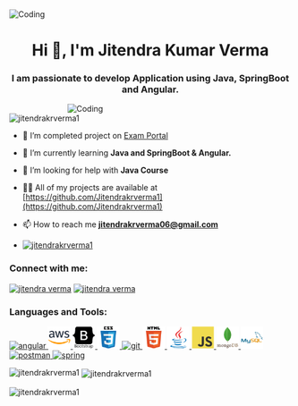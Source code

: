 <img align="center"  height="200" alt="Coding" src="https://developers.giphy.com/branch/master/static/api-c99e353f761d318322c853c03ebcf21b.gif">
<p align="left"> 
<h1 align="center">Hi 👋, I'm Jitendra Kumar Verma</h1>
<h3 align="center">I am passionate to develop Application using Java, SpringBoot and Angular.</h3>
<img align="right" alt="Coding" width="400" src="https://i.pinimg.com/originals/e1/f3/41/e1f3413bf5036045713341394f617225.gif">
<p align="left"> 
<img src="https://komarev.com/ghpvc/?username=jitendrakrverma1&label=Profile%20views&color=0e75b6&style=flat" alt="jitendrakrverma1" /> </p>

- 🔭 I’m completed project on [Exam Portal](http://quizmania.live/)

- 🌱 I’m currently learning **Java and SpringBoot & Angular.**

- 🤝 I’m looking for help with **Java Course**

- 👨‍💻 All of my projects are available at [https://github.com/Jitendrakrverma1](https://github.com/Jitendrakrverma1)

- 📫 How to reach me **jitendrakrverma06@gmail.com**
- <p align="left"> <a href="https://github.com/ryo-ma/github-profile-trophy"><img src="https://github-profile-trophy.vercel.app/?username=jitendrakrverma1" alt="jitendrakrverma1" /></a> </p>

<h3 align="left">Connect with me:</h3>
<p align="left">
<a href="https://linkedin.com/in/jitendra verma" target="blank"><img align="center" src="https://raw.githubusercontent.com/rahuldkjain/github-profile-readme-generator/master/src/images/icons/Social/linked-in-alt.svg" alt="jitendra verma" height="30" width="40" /></a>
<a href="https://www.hackerrank.com/jitendra verma" target="blank"><img align="center" src="https://raw.githubusercontent.com/rahuldkjain/github-profile-readme-generator/master/src/images/icons/Social/hackerrank.svg" alt="jitendra verma" height="30" width="40" /></a>
</p>

<h3 align="left">Languages and Tools:</h3>
<p align="left"> <a href="https://angular.io" target="_blank" rel="noreferrer"> <img src="https://angular.io/assets/images/logos/angular/angular.svg" alt="angular" width="40" height="40"/> </a> <a href="https://aws.amazon.com" target="_blank" rel="noreferrer"> <img src="https://raw.githubusercontent.com/devicons/devicon/master/icons/amazonwebservices/amazonwebservices-original-wordmark.svg" alt="aws" width="40" height="40"/> </a> <a href="https://getbootstrap.com" target="_blank" rel="noreferrer"> <img src="https://raw.githubusercontent.com/devicons/devicon/master/icons/bootstrap/bootstrap-plain-wordmark.svg" alt="bootstrap" width="40" height="40"/> </a> <a href="https://www.w3schools.com/css/" target="_blank" rel="noreferrer"> <img src="https://raw.githubusercontent.com/devicons/devicon/master/icons/css3/css3-original-wordmark.svg" alt="css3" width="40" height="40"/> </a> <a href="https://git-scm.com/" target="_blank" rel="noreferrer"> <img src="https://www.vectorlogo.zone/logos/git-scm/git-scm-icon.svg" alt="git" width="40" height="40"/> </a> <a href="https://www.w3.org/html/" target="_blank" rel="noreferrer"> <img src="https://raw.githubusercontent.com/devicons/devicon/master/icons/html5/html5-original-wordmark.svg" alt="html5" width="40" height="40"/> </a> <a href="https://www.java.com" target="_blank" rel="noreferrer"> <img src="https://raw.githubusercontent.com/devicons/devicon/master/icons/java/java-original.svg" alt="java" width="40" height="40"/> </a> <a href="https://developer.mozilla.org/en-US/docs/Web/JavaScript" target="_blank" rel="noreferrer"> <img src="https://raw.githubusercontent.com/devicons/devicon/master/icons/javascript/javascript-original.svg" alt="javascript" width="40" height="40"/> </a> <a href="https://www.mongodb.com/" target="_blank" rel="noreferrer"> <img src="https://raw.githubusercontent.com/devicons/devicon/master/icons/mongodb/mongodb-original-wordmark.svg" alt="mongodb" width="40" height="40"/> </a> <a href="https://www.mysql.com/" target="_blank" rel="noreferrer"> <img src="https://raw.githubusercontent.com/devicons/devicon/master/icons/mysql/mysql-original-wordmark.svg" alt="mysql" width="40" height="40"/> </a> <a href="https://postman.com" target="_blank" rel="noreferrer"> <img src="https://www.vectorlogo.zone/logos/getpostman/getpostman-icon.svg" alt="postman" width="40" height="40"/> </a> <a href="https://spring.io/" target="_blank" rel="noreferrer"> <img src="https://www.vectorlogo.zone/logos/springio/springio-icon.svg" alt="spring" width="40" height="40"/> </a> </p>

<p><img align="left" src="https://github-readme-stats.vercel.app/api/top-langs?username=jitendrakrverma1&show_icons=true&locale=en&layout=compact" alt="jitendrakrverma1" /></p>

<p>&nbsp;<img align="center" src="https://github-readme-stats.vercel.app/api?username=jitendrakrverma1&show_icons=true&locale=en" alt="jitendrakrverma1" /></p>

<p><img align="center" src="https://github-readme-streak-stats.herokuapp.com/?user=jitendrakrverma1&" alt="jitendrakrverma1" /></p>

